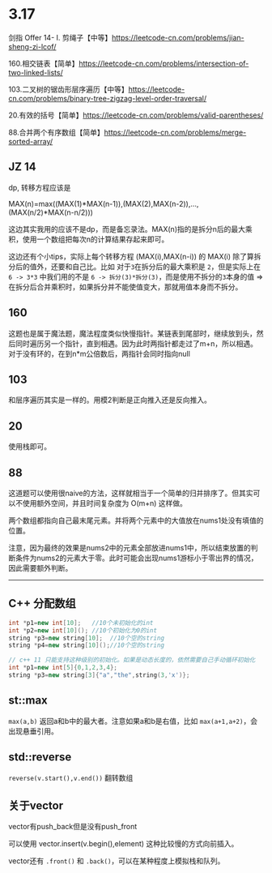 # 3.17

剑指 Offer 14- I. 剪绳子【中等】https://leetcode-cn.com/problems/jian-sheng-zi-lcof/

160.相交链表【简单】https://leetcode-cn.com/problems/intersection-of-two-linked-lists/

103.二叉树的锯齿形层序遍历【中等】https://leetcode-cn.com/problems/binary-tree-zigzag-level-order-traversal/

20.有效的括号【简单】https://leetcode-cn.com/problems/valid-parentheses/

88.合并两个有序数组【简单】https://leetcode-cn.com/problems/merge-sorted-array/

## JZ 14

dp, 转移方程应该是

MAX(n)=max((MAX(1)\*MAX(n-1)),(MAX(2),MAX(n-2)),...,(MAX(n/2)\*MAX(n-n/2)))

这边其实我用的应该不是dp，而是备忘录法。MAX(n)指的是拆分n后的最大乘积，使用一个数组把每次n的计算结果存起来即可。

这边还有个小tips，实际上每个转移方程 (MAX(i),MAX(n-i)) 的 MAX(i) 除了算拆分后的值外，还要和自己比。比如 对于`3`在拆分后的最大乘积是 `2`，但是实际上在 `6 -> 3*3` 中我们用的不是 `6 -> 拆分(3)*拆分(3)`，而是使用不拆分的`3`本身的值 => 在拆分后合并乘积时，如果拆分并不能使值变大，那就用值本身而不拆分。

## 160

这题也是属于魔法题，魔法程度类似快慢指针。某链表到尾部时，继续放到头，然后同时遍历另一个指针，直到相遇。因为此时两指针都走过了m+n，所以相遇。对于没有环的，在到n\*m公倍数后，两指针会同时指向null

## 103

和层序遍历其实是一样的。用模2判断是正向推入还是反向推入。

## 20

使用栈即可。

## 88

这道题可以使用很naive的方法，这样就相当于一个简单的归并排序了。但其实可以不使用额外空间，并且时间复杂度为 O(m+n) 这样做。

两个数组都指向自己最末尾元素。并将两个元素中的大值放在nums1处没有填值的位置。

注意，因为最终的效果是nums2中的元素全部放进nums1中，所以结束放置的判断条件为nums2的元素大于零。此时可能会出现nums1游标小于零出界的情况，因此需要额外判断。

---

## C++ 分配数组

```c++
int *p1=new int[10];   //10个未初始化的int
int *p2=new int[10](); //10个初始化为0的int
string *p3=new string[10];  //10个空的string
string *p4=new string[10]();//10个空的string

// c++ 11 只能支持这种级别的初始化。如果是动态长度的，依然需要自己手动循环初始化
int *p1=new int[5]{0,1,2,3,4};
string *p3=new string[3]{"a","the",string(3,'x')};
```

## st::max

`max(a,b)` 返回a和b中的最大者。注意如果a和b是右值，比如 `max(a+1,a+2)`，会出现悬垂引用。

## std::reverse

`reverse(v.start(),v.end())` 翻转数组

## 关于vector

vector有push_back但是没有push_front

可以使用 vector.insert(v.begin(),element) 这种比较慢的方式向前插入。

vector还有 `.front()` 和 `.back()`，可以在某种程度上模拟栈和队列。
